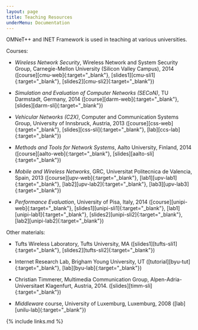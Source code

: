 ```yaml
---
layout: page
title: Teaching Resources
underMenu: Documentation
---
```


<!-- search: omnet++ inet lab exercise, omnet++ inet lecture slides, omnet++ inet course -->

OMNeT++ and INET Framework is used in teaching at various universities.

Courses:

* *Wireless Network Security*, Wireless Network and System Security Group, Carnegie-Mellon University (Silicon Valley Campus), 2014
  ([course][cmu-web]{:target="_blank"}, [slides1][cmu-sli1]{:target="_blank"}, [slides2][cmu-sli2]{:target="_blank"})

* *Simulation and Evaluation of Computer Networks (SECoN)*, TU Darmstadt, Germany, 2014
  ([course][darm-web]{:target="_blank"}, [slides][darm-sli]{:target="_blank"})

* *Vehicular Networks (C2X)*, Computer and Communication Systems Group, University of Innsbruck, Austria, 2013
  ([course][css-web]{:target="_blank"}, [slides][css-sli]{:target="_blank"}, [lab][ccs-lab]{:target="_blank"})

* *Methods and Tools for Network Systems*, Aalto University, Finland, 2014
  ([course][aalto-web]{:target="_blank"}, [slides][aalto-sli]{:target="_blank"})

* *Mobile and Wireless Networks*, GRC, Universitat Politecnica de Valencia, Spain, 2013 
  ([course][upv-web]{:target="_blank"}, [lab1][upv-lab1]{:target="_blank"}, [lab2][upv-lab2]{:target="_blank"}, [lab3][upv-lab3]{:target="_blank"})

* *Performance Evaluation*, University of Pisa, Italy, 2014
  ([course][unipi-web]{:target="_blank"}, [slides1][unipi-sli1]{:target="_blank"}, [lab1][unipi-lab1]{:target="_blank"}, [slides2][unipi-sli2]{:target="_blank"}, [lab2][unipi-lab2]{:target="_blank"})

Other materials:

* Tufts Wireless Laboratory, Tufts University, MA
  ([slides1][tufts-sli1]{:target="_blank"}, [slides2][tufts-sli2]{:target="_blank"})

* Internet Research Lab, Brigham Young University, UT
  ([tutorial][byu-tut]{:target="_blank"}, [lab][byu-lab]{:target="_blank"})

* Christian Timmerer, Multimedia Communication Group, Alpen-Adria-Universitaet Klagenfurt, Austria, 2014.
  ([slides][timm-sli]{:target="_blank"})

* *Middleware* course, University of Luxemburg, Luxemburg, 2008
  ([lab][unilu-lab]{:target="_blank"})

{% include links.md %}


